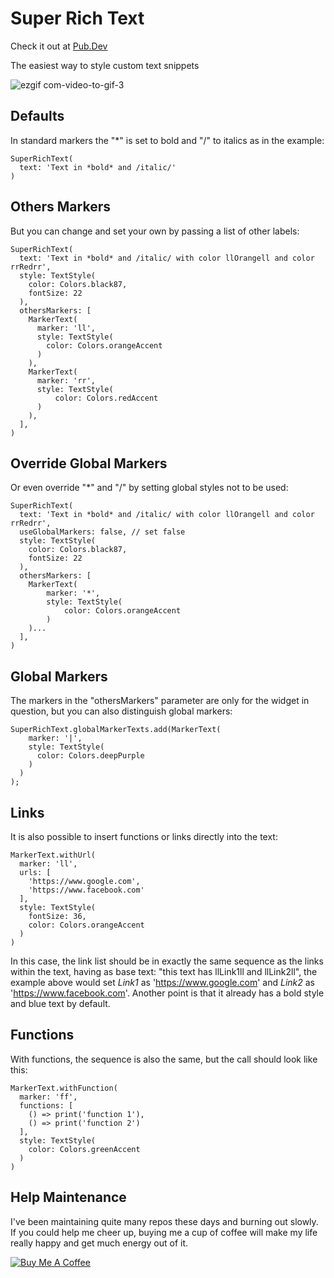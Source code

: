 # Super Rich Text
Check it out at [Pub.Dev](https://pub.dev/packages/super_rich_text)

The easiest way to style custom text snippets

![ezgif com-video-to-gif-3](https://user-images.githubusercontent.com/22732544/69406013-d50f2000-0cdf-11ea-9573-788064e9ce3d.gif)

## Defaults

In standard markers the "*" is set to bold and "/" to italics as in the example:

    SuperRichText(
      text: 'Text in *bold* and /italic/'
    )
 
## Others Markers
    
But you can change and set your own by passing a list of other labels:

    SuperRichText(
      text: 'Text in *bold* and /italic/ with color llOrangell and color rrRedrr',
      style: TextStyle(
        color: Colors.black87,
        fontSize: 22
      ),
      othersMarkers: [
        MarkerText(
          marker: 'll',
          style: TextStyle(
            color: Colors.orangeAccent
          )
        ),
        MarkerText(
          marker: 'rr',
          style: TextStyle(
              color: Colors.redAccent
          )
        ),
      ],
    )

## Override Global Markers
    
Or even override "*" and "/" by setting global styles not to be used:

    SuperRichText(
      text: 'Text in *bold* and /italic/ with color llOrangell and color rrRedrr',
      useGlobalMarkers: false, // set false
      style: TextStyle(
        color: Colors.black87,
        fontSize: 22
      ),
      othersMarkers: [
        MarkerText(
            marker: '*',
            style: TextStyle(
                color: Colors.orangeAccent
            )
        )...
      ],
    )

## Global Markers
      
The markers in the "othersMarkers" parameter are only for the widget in question, but you can also distinguish global markers:

    SuperRichText.globalMarkerTexts.add(MarkerText(
        marker: '|',
        style: TextStyle(
          color: Colors.deepPurple
        )
      )
    );

## Links   
    
It is also possible to insert functions or links directly into the text:

    MarkerText.withUrl(
      marker: 'll',
      urls: [
        'https://www.google.com',
        'https://www.facebook.com'
      ],
      style: TextStyle(
        fontSize: 36,
        color: Colors.orangeAccent
      )
    )
    
In this case, the link list should be in exactly the same sequence as the links within the text, having as base text: "this text has llLink1ll and llLink2ll", the example above would set *Link1* as 'https://www.google.com' and *Link2* as 'https://www.facebook.com'.
Another point is that it already has a bold style and blue text by default.

## Functions

With functions, the sequence is also the same, but the call should look like this:

    MarkerText.withFunction(
      marker: 'ff',
      functions: [
        () => print('function 1'),
        () => print('function 2')
      ],
      style: TextStyle(
        color: Colors.greenAccent
      )
    )

## Help Maintenance

I've been maintaining quite many repos these days and burning out slowly. If you could help me cheer up, buying me a cup of coffee will make my life really happy and get much energy out of it.

<a href="https://www.buymeacoffee.com/RtrHv1C" target="_blank"><img src="https://www.buymeacoffee.com/assets/img/custom_images/purple_img.png" alt="Buy Me A Coffee" style="height: auto !important;width: auto !important;" ></a>